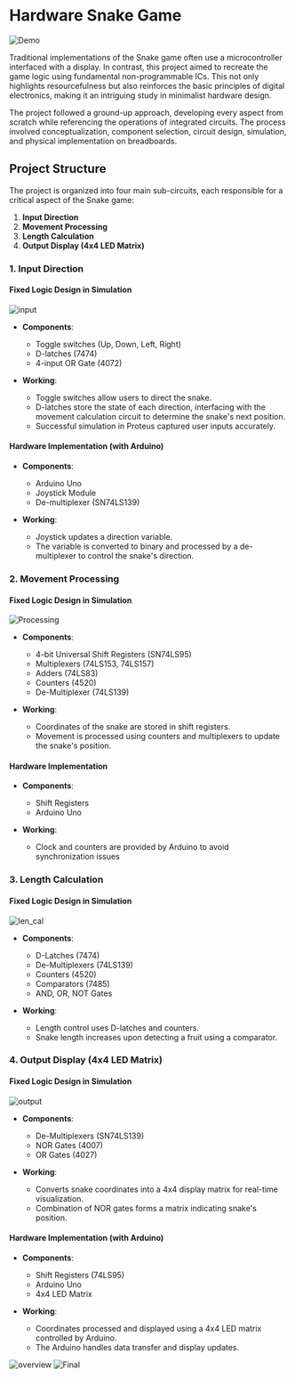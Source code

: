 # Hardware Snake Game

![Demo](https://media4.giphy.com/media/v1.Y2lkPTc5MGI3NjExYnowZmduaWdqenZkam10cHR1ZWY1NjVidDBoeWlteXIxeHM0a2czayZlcD12MV9pbnRlcm5hbF9naWZfYnlfaWQmY3Q9Zw/CFjQOLDXJ9L4mULQzR/giphy.gif)


Traditional implementations of the Snake game often use a microcontroller interfaced with a display. In contrast, this project aimed to recreate the game logic using fundamental non-programmable ICs. This not only highlights resourcefulness but also reinforces the basic principles of digital electronics, making it an intriguing study in minimalist hardware design.

The project followed a ground-up approach, developing every aspect from scratch while referencing the operations of integrated circuits. The process involved conceptualization, component selection, circuit design, simulation, and physical implementation on breadboards.



## Project Structure

The project is organized into four main sub-circuits, each responsible for a critical aspect of the Snake game:

1. **Input Direction**
2. **Movement Processing**
3. **Length Calculation**
4. **Output Display (4x4 LED Matrix)**

### 1. Input Direction

#### Fixed Logic Design in Simulation


![input](img/input.png)
- **Components**:
  - Toggle switches (Up, Down, Left, Right)
  - D-latches (7474)
  - 4-input OR Gate (4072)

- **Working**:
  - Toggle switches allow users to direct the snake.
  - D-latches store the state of each direction, interfacing with the movement calculation circuit to determine the snake's next position.
  - Successful simulation in Proteus captured user inputs accurately.

#### Hardware Implementation (with Arduino)

- **Components**:
  - Arduino Uno
  - Joystick Module
  - De-multiplexer (SN74LS139)

- **Working**:
  - Joystick updates a direction variable.
  - The variable is converted to binary and processed by a de-multiplexer to control the snake's direction.

### 2. Movement Processing

#### Fixed Logic Design in Simulation

![Processing](img/Processing.png)
- **Components**:
  - 4-bit Universal Shift Registers (SN74LS95)
  - Multiplexers (74LS153, 74LS157)
  - Adders (74LS83)
  - Counters (4520)
  - De-Multiplexer (74LS139)

- **Working**:
  - Coordinates of the snake are stored in shift registers.
  - Movement is processed using counters and multiplexers to update the snake's position.

#### Hardware Implementation

- **Components**:
  - Shift Registers
  - Arduino Uno

- **Working**:
  - Clock and counters are provided by Arduino to avoid synchronization issues


### 3. Length Calculation

#### Fixed Logic Design in Simulation

![len_cal](img/Len_cal.png)
- **Components**:
  - D-Latches (7474)
  - De-Multiplexers (74LS139)
  - Counters (4520)
  - Comparators (7485)
  - AND, OR, NOT Gates

- **Working**:
  - Length control uses D-latches and counters.
  - Snake length increases upon detecting a fruit using a comparator.

### 4. Output Display (4x4 LED Matrix)

#### Fixed Logic Design in Simulation

![output](img/Part_of_display_mesh.png)
- **Components**:
  - De-Multiplexers (SN74LS139)
  - NOR Gates (4007)
  - OR Gates (4027)

- **Working**:
  - Converts snake coordinates into a 4x4 display matrix for real-time visualization.
  - Combination of NOR gates forms a matrix indicating snake's position.

#### Hardware Implementation (with Arduino)

- **Components**:
  - Shift Registers (74LS95)
  - Arduino Uno
  - 4x4 LED Matrix

- **Working**:
  - Coordinates processed and displayed using a 4x4 LED matrix controlled by Arduino.
  - The Arduino handles data transfer and display updates.


![overview](img/overview.png)
![Final](img/Final_2.jpeg)
